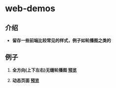 # web-demos



## 介绍

* **留存一些前端比较常见的样式，例子如轮播图之类的**



## 例子

1. **全方向(上下左右)无缝轮播图 [预览](https://jerryfangr.github.io/web-demos/01-slideshow/index.html)**

2. **动态页面 [预览](https://jerryfangr.github.io/web-demos/02-dynamic-preview-page/index.html)**